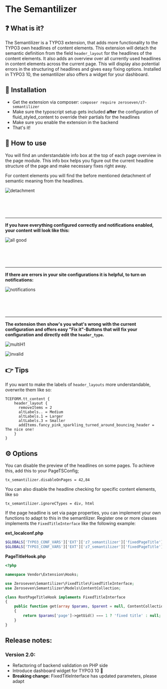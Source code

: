 # The Semantilizer

## :question: What is it?

The Semantilizer is a TYPO3 extension, that adds more functionality to the TYPO3 own headlines of content elements. This extension will detach the semantic definition from the field `header_layout` for the headlines of the content elements. It also adds an overview over all currently used headlines in content elements across the current page. This will display also potential errors in the structuring of headlines and gives easy fixing options. Installed in TYPO3 10, the semantilizer also offers a widget for your dashboard.

## :wrench: Installation

* Get the extension via composer: `composer require zeroseven/z7-semantilizer`
* Make sure the typoscript setup gets included **after** the configuration of fluid_styled_content to override their partials for the headlines
* Make sure you enable the extension in the backend
* That's it!

## :roller_coaster: How to use

You will find an understandable info box at the top of each page overview in the page module. This info box helps you figure out the current headline structure of the page and make necessary fixes right away.

For content elements you will find the before mentioned detachment of semantic meaning from the headlines.

![detachment](./Resources/Public/Images/detachment.png)

<br />
<br />
<br />

---

**If you have everything configured correctly and notifications enabled, your content will look like this:**

![all good](./Resources/Public/Images/allgood.png)

<br />
<br />
<br />

---

**If there are errors in your site configurations it is helpful, to turn on notifications:**

![notifications](./Resources/Public/Images/showNotifications.png)

<br />
<br />
<br />

---

**The extension then show's you what's wrong with the current configuration and offers easy "Fix it"-Buttons that will fix your configuration and directly edit the ``header_type``.**

![multiH1](./Resources/Public/Images/multiH1.png)

![invalid](./Resources/Public/Images/invalid.png)

## :point_right: Tips

If you want to make the labels of `header_layouts` more understandable, overwrite them like so:

```tsconfig
TCEFORM.tt_content {
    header_layout {
      removeItems = 2
      altLabels.. = Medium
      altLabels.1 = Larger
      altLabels.3 = Smaller
      addItems.fancy_pink_sparkling_turned_around_bouncing_header = The nice one!
    }
}
```

## :gear: Options

You can disable the preview of the headlines on some pages. To achieve this, add this to your PageTSConfig;

```
tx_semantilizer.disableOnPages = 42,84
```

You can also disable the headline checking for specific content elements, like so

```
tx_semantilizer.ignoreCTypes = div, html
```

If the page headline is set via page properties, you can implement your own functions to adapt to this in the semantilizer. Register one or more classes implements the `FixedTitleInterface` like the following example:

**ext_localconf.php**
```php
$GLOBALS['TYPO3_CONF_VARS']['EXT']['z7_semantilizer']['fixedPageTitle'][0] = \Vendor\Extension\Hooks\RootPageTitleHook::class;
$GLOBALS['TYPO3_CONF_VARS']['EXT']['z7_semantilizer']['fixedPageTitle'][1] = \Zeroseven\Semantilizer\FixedTitle\PageTitle::class;
```

**PageTitleHook.php**
```php
<?php

namespace Vendor\Extension\Hooks;

use Zeroseven\Semantilizer\FixedTitle\FixedTitleInterface;
use Zeroseven\Semantilizer\Models\ContentCollection;

class RootPageTitleHook implements FixedTitleInterface
{
    public function get(array $params, $parent = null, ContentCollection $contentCollection = null): ?string
    {
        return $params['page']->getUid() === 1 ? 'fixed title' : null;
    }
}
```

## Release notes:

### Version 2.0:
* Refactoring of backend validation on PHP side
* Introduce dashboard widget for TYPO3 10 :tada:
* **Breaking change:** FixedTitleInterface has updated parameters, please adapt
